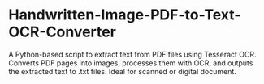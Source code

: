 # Handwritten-Image-PDF-to-Text-OCR-Converter
A Python-based script to extract text from PDF files using Tesseract OCR. Converts PDF pages into images, processes them with OCR, and outputs the extracted text to .txt files. Ideal for scanned or digital document.
